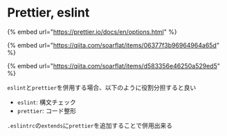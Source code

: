 # Prettier, eslint

{% embed url="https://prettier.io/docs/en/options.html" %}

{% embed url="https://qiita.com/soarflat/items/06377f3b96964964a65d" %}

{% embed url="https://qiita.com/soarflat/items/d583356e46250a529ed5" %}

`eslint`と`prettier`を併用する場合、以下のように役割分担すると良い

* `eslint`: 構文チェック
* `prettier`: コード整形

`.eslintrc`の`extends`に`prettier`を追加することで併用出来る



